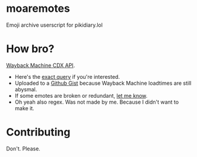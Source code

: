 # moaremotes
Emoji archive userscript for pikidiary.lol
# How bro?
[Wayback Machine CDX API](https://archive.org/developers/wayback-cdx-server.html). 
* Here's the [exact query](https://web.archive.org/cdx/search/cdx?url=pikidiary.lol/uploads/emotes/*&from=2025&filter=mimetype:image/gif&fl=original&output=json) if you're interested.
* Uploaded to a [Github Gist](https://gist.githubusercontent.com/ozgq/82444ab3580961b1814c3239ecc78dd5/raw/818d6ad062571e7c23d9f6e443bd2ef02512a560/emotes.json) because Wayback Machine loadtimes are still abysmal.
* If some emotes are broken or redundant, [let me know](https://github.com/ozgq/moaremotes/issues).
* Oh yeah also regex. Was not made by me. Because I didn't want to make it.
# Contributing
Don't. Please.
